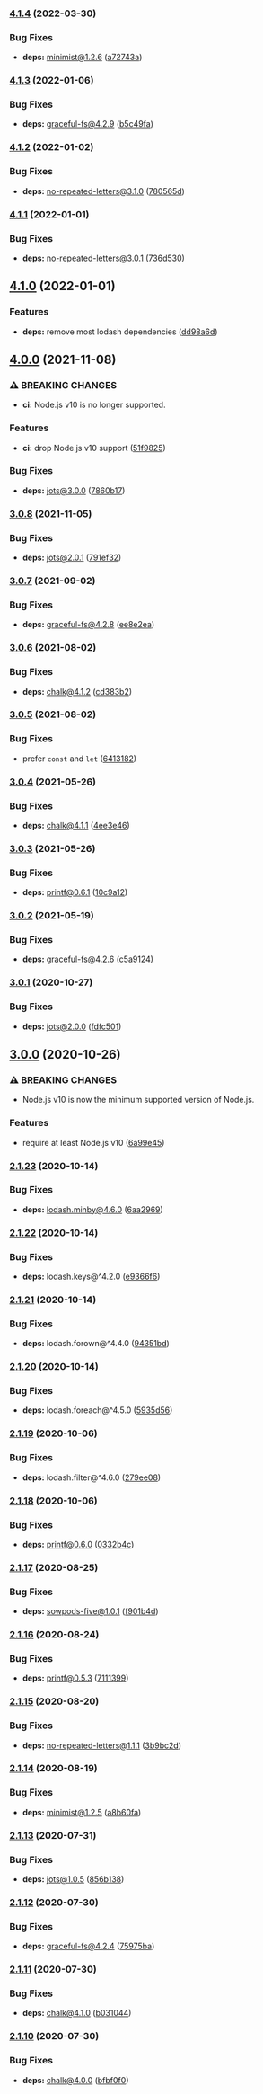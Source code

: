 ### [4.1.4](https://github.com/KenanY/jotto/compare/4.1.3...4.1.4) (2022-03-30)


### Bug Fixes

* **deps:** minimist@1.2.6 ([a72743a](https://github.com/KenanY/jotto/commit/a72743ac2243e3e20873b5202bfd66f229890737))

### [4.1.3](https://github.com/KenanY/jotto/compare/4.1.2...4.1.3) (2022-01-06)


### Bug Fixes

* **deps:** graceful-fs@4.2.9 ([b5c49fa](https://github.com/KenanY/jotto/commit/b5c49fa3bf148a2c032fcdef936fa02b54cb6e79))

### [4.1.2](https://github.com/KenanY/jotto/compare/4.1.1...4.1.2) (2022-01-02)


### Bug Fixes

* **deps:** no-repeated-letters@3.1.0 ([780565d](https://github.com/KenanY/jotto/commit/780565d80e913cfd53adfc0c8db8dbd9ab9d1548))

### [4.1.1](https://github.com/KenanY/jotto/compare/4.1.0...4.1.1) (2022-01-01)


### Bug Fixes

* **deps:** no-repeated-letters@3.0.1 ([736d530](https://github.com/KenanY/jotto/commit/736d53017b0aab638dd6f3c276a44a9c29d71325))

## [4.1.0](https://github.com/KenanY/jotto/compare/4.0.0...4.1.0) (2022-01-01)


### Features

* **deps:** remove most lodash dependencies ([dd98a6d](https://github.com/KenanY/jotto/commit/dd98a6d12c58ec1078cebccb595160e504ac0f8d))

## [4.0.0](https://github.com/KenanY/jotto/compare/3.0.8...4.0.0) (2021-11-08)


### ⚠ BREAKING CHANGES

* **ci:** Node.js v10 is no longer supported.

### Features

* **ci:** drop Node.js v10 support ([51f9825](https://github.com/KenanY/jotto/commit/51f98254ef14faba822616123ecd71ad3da34acd))


### Bug Fixes

* **deps:** jots@3.0.0 ([7860b17](https://github.com/KenanY/jotto/commit/7860b17cd776bb37d85449e173db642d2988c2aa))

### [3.0.8](https://github.com/KenanY/jotto/compare/3.0.7...3.0.8) (2021-11-05)


### Bug Fixes

* **deps:** jots@2.0.1 ([791ef32](https://github.com/KenanY/jotto/commit/791ef321884a164a13282bf22fe4aa2cedde9e8b))

### [3.0.7](https://github.com/KenanY/jotto/compare/3.0.6...3.0.7) (2021-09-02)


### Bug Fixes

* **deps:** graceful-fs@4.2.8 ([ee8e2ea](https://github.com/KenanY/jotto/commit/ee8e2eae22276e131a0c71e5a4254aa90878859b))

### [3.0.6](https://github.com/KenanY/jotto/compare/3.0.5...3.0.6) (2021-08-02)


### Bug Fixes

* **deps:** chalk@4.1.2 ([cd383b2](https://github.com/KenanY/jotto/commit/cd383b238f383b9d2a64467e915a11698140dce4))

### [3.0.5](https://github.com/KenanY/jotto/compare/3.0.4...3.0.5) (2021-08-02)


### Bug Fixes

* prefer `const` and `let` ([6413182](https://github.com/KenanY/jotto/commit/6413182aee763e3c3b1138ad8c46329da4688b49))

### [3.0.4](https://github.com/KenanY/jotto/compare/3.0.3...3.0.4) (2021-05-26)


### Bug Fixes

* **deps:** chalk@4.1.1 ([4ee3e46](https://github.com/KenanY/jotto/commit/4ee3e466554512e81f33ff7fc3c193d44196a96f))

### [3.0.3](https://github.com/KenanY/jotto/compare/3.0.2...3.0.3) (2021-05-26)


### Bug Fixes

* **deps:** printf@0.6.1 ([10c9a12](https://github.com/KenanY/jotto/commit/10c9a124f5bb22ffabc949bb7481f335f30e9be9))

### [3.0.2](https://github.com/KenanY/jotto/compare/3.0.1...3.0.2) (2021-05-19)


### Bug Fixes

* **deps:** graceful-fs@4.2.6 ([c5a9124](https://github.com/KenanY/jotto/commit/c5a912482e62e61ba4c9e9b529f6c1b27e90e5a9))

### [3.0.1](https://github.com/KenanY/jotto/compare/3.0.0...3.0.1) (2020-10-27)


### Bug Fixes

* **deps:** jots@2.0.0 ([fdfc501](https://github.com/KenanY/jotto/commit/fdfc5011a70e7353999dd4b3846636cc8c19c3b4))

## [3.0.0](https://github.com/KenanY/jotto/compare/2.1.23...3.0.0) (2020-10-26)


### ⚠ BREAKING CHANGES

* Node.js v10 is now the minimum supported version of
Node.js.

### Features

* require at least Node.js v10 ([6a99e45](https://github.com/KenanY/jotto/commit/6a99e451616e73b21d31b002f6af0ce1f00d83b6))

### [2.1.23](https://github.com/KenanY/jotto/compare/2.1.22...2.1.23) (2020-10-14)


### Bug Fixes

* **deps:** lodash.minby@4.6.0 ([6aa2969](https://github.com/KenanY/jotto/commit/6aa2969397cc61ccf4d43fc5cf9faa3e667962c8))

### [2.1.22](https://github.com/KenanY/jotto/compare/2.1.21...2.1.22) (2020-10-14)


### Bug Fixes

* **deps:** lodash.keys@^4.2.0 ([e9366f6](https://github.com/KenanY/jotto/commit/e9366f6c3470730e901d6cf588d723fdd4bc8a31))

### [2.1.21](https://github.com/KenanY/jotto/compare/2.1.20...2.1.21) (2020-10-14)


### Bug Fixes

* **deps:** lodash.forown@^4.4.0 ([94351bd](https://github.com/KenanY/jotto/commit/94351bd513d47f83ef6391ee3793d09f1dee148f))

### [2.1.20](https://github.com/KenanY/jotto/compare/2.1.19...2.1.20) (2020-10-14)


### Bug Fixes

* **deps:** lodash.foreach@^4.5.0 ([5935d56](https://github.com/KenanY/jotto/commit/5935d5678dc6632df8c784432a8187d123a69643))

### [2.1.19](https://github.com/KenanY/jotto/compare/2.1.18...2.1.19) (2020-10-06)


### Bug Fixes

* **deps:** lodash.filter@^4.6.0 ([279ee08](https://github.com/KenanY/jotto/commit/279ee08ef178739fa15274871c91922fc60fe441))

### [2.1.18](https://github.com/KenanY/jotto/compare/2.1.17...2.1.18) (2020-10-06)


### Bug Fixes

* **deps:** printf@0.6.0 ([0332b4c](https://github.com/KenanY/jotto/commit/0332b4cdb6e0bce647d19a4210daae230afc0c9d))

### [2.1.17](https://github.com/KenanY/jotto/compare/2.1.16...2.1.17) (2020-08-25)


### Bug Fixes

* **deps:** sowpods-five@1.0.1 ([f901b4d](https://github.com/KenanY/jotto/commit/f901b4d308b0f03b98fd0d07304bc41574bea345))

### [2.1.16](https://github.com/KenanY/jotto/compare/2.1.15...2.1.16) (2020-08-24)


### Bug Fixes

* **deps:** printf@0.5.3 ([7111399](https://github.com/KenanY/jotto/commit/7111399002be9a23fac62cd6d88bae96c3e35e02))

### [2.1.15](https://github.com/KenanY/jotto/compare/2.1.14...2.1.15) (2020-08-20)


### Bug Fixes

* **deps:** no-repeated-letters@1.1.1 ([3b9bc2d](https://github.com/KenanY/jotto/commit/3b9bc2d568c2b11a949bbf8601aa536137649cae))

### [2.1.14](https://github.com/KenanY/jotto/compare/2.1.13...2.1.14) (2020-08-19)


### Bug Fixes

* **deps:** minimist@1.2.5 ([a8b60fa](https://github.com/KenanY/jotto/commit/a8b60fa5f890420f594ccff28c84dacf2e12afeb))

### [2.1.13](https://github.com/KenanY/jotto/compare/2.1.12...2.1.13) (2020-07-31)


### Bug Fixes

* **deps:** jots@1.0.5 ([856b138](https://github.com/KenanY/jotto/commit/856b138d9ec4e900363584c1321c61691afa4b7f))

### [2.1.12](https://github.com/KenanY/jotto/compare/2.1.11...2.1.12) (2020-07-30)


### Bug Fixes

* **deps:** graceful-fs@4.2.4 ([75975ba](https://github.com/KenanY/jotto/commit/75975ba960063347cc58483193e2e212e949d0d2))

### [2.1.11](https://github.com/KenanY/jotto/compare/2.1.10...2.1.11) (2020-07-30)


### Bug Fixes

* **deps:** chalk@4.1.0 ([b031044](https://github.com/KenanY/jotto/commit/b0310446d60d2d1564ac2541755d5bc145543a4c))

### [2.1.10](https://github.com/KenanY/jotto/compare/2.1.9...2.1.10) (2020-07-30)


### Bug Fixes

* **deps:** chalk@4.0.0 ([bfbf0f0](https://github.com/KenanY/jotto/commit/bfbf0f035e2a2930b5277a2bba530f58cbb378d3))
